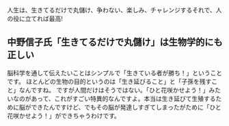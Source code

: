 人生は、生きてるだけで丸儲け、争わない、楽しみ、チャレンジするそれで、人の役に立てれば最高!
## 中野信子氏「生きてるだけで丸儲け」は生物学的にも正しい
脳科学を通して伝えたいことはシンプルで「生きている者が勝ち！」ということです。
ほとんどの生物の目的というのは「生き延びること」と「子孫を残すこと」なんですね。
ですが人間だけはそうではない。「ひと花咲かせよう！」みたいなのがあって、これがすごい特異的なんですよ。本当は生き延びて生殖するために脳ができたんですけど、でもその脳が発達しすぎてしまったがために「ひと花咲かせよう！」ができちゃうわけです。

